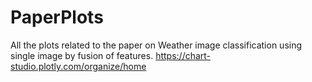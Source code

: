 # PaperPlots
All the plots related to the paper on Weather image classification using single image by fusion of features.
https://chart-studio.plotly.com/organize/home
